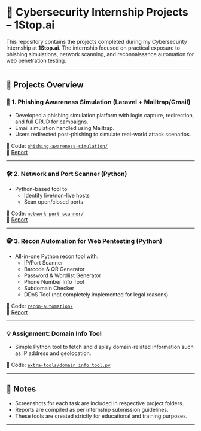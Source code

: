 # 🔐 Cybersecurity Internship Projects – 1Stop.ai

This repository contains the projects completed during my Cybersecurity Internship at **1Stop.ai**. The internship focused on practical exposure to phishing simulations, network scanning, and reconnaissance automation for web penetration testing.

---

## 📌 Projects Overview

### 🧪 1. Phishing Awareness Simulation (Laravel + Mailtrap/Gmail)
- Developed a phishing simulation platform with login capture, redirection, and full CRUD for campaigns.
- Email simulation handled using Mailtrap.
- Users redirected post-phishing to simulate real-world attack scenarios.

📂 Code: [`phishing-awareness-simulation/`](./phishing-awareness-simulation/)  
📄 [Report](./phishing-awareness-simulation/report.pdf)

---

### 🛠️ 2. Network and Port Scanner (Python)
- Python-based tool to:
  - Identify live/non-live hosts
  - Scan open/closed ports

📂 Code: [`network-port-scanner/`](./network-port-scanner/)  
📄 [Report](./network-port-scanner/report.pdf)

---

### 🕵️ 3. Recon Automation for Web Pentesting (Python)
- All-in-one Python recon tool with:
  - IP/Port Scanner
  - Barcode & QR Generator
  - Password & Wordlist Generator
  - Phone Number Info Tool
  - Subdomain Checker
  - DDoS Tool (not completely implemented for legal reasons)

📂 Code: [`recon-automation/`](./recon-automation/)  
📄 [Report](./recon-automation/report.pdf)

---

### 💡 Assignment: Domain Info Tool
- Simple Python tool to fetch and display domain-related information such as IP address and geolocation.

📂 Code: [`extra-tools/domain_info_tool.py`](https://github.com/KrucibleCoder/1Stop-Internship-Projects/blob/main/1Stop%20Assignment1.zip)

---

## 📝 Notes
- Screenshots for each task are included in respective project folders.
- Reports are compiled as per internship submission guidelines.
- These tools are created strictly for educational and training purposes.

---

